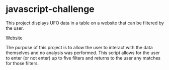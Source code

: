 # javascript-challenge
This project displays UFO data in a table on a website that can be filtered by the user.

[Website](https://rebekahcallkacz.github.io/javascript-challenge/)

The purpose of this project is to allow the user to interact with the data themselves and no analysis was performed. This script allows for the user to enter (or not enter) up to five filters and returns to the user any matches for those filters.